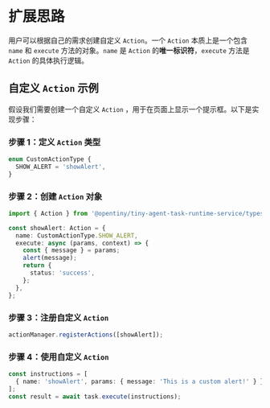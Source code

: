 
# 扩展思路

用户可以根据自己的需求创建自定义 `Action`。一个 `Action` 本质上是一个包含 `name` 和 `execute` 方法的对象。`name` 是 `Action` 的**唯一标识符**，`execute` 方法是 `Action` 的具体执行逻辑。

## 自定义 `Action` 示例

假设我们需要创建一个自定义 `Action` ，用于在页面上显示一个提示框。以下是实现步骤：

### 步骤 1：定义 `Action` 类型

```ts
enum CustomActionType {
  SHOW_ALERT = 'showAlert',
}
```

### 步骤 2：创建 `Action` 对象

```ts
import { Action } from '@opentiny/tiny-agent-task-runtime-service/types';

const showAlert: Action = {
  name: CustomActionType.SHOW_ALERT,
  execute: async (params, context) => {
    const { message } = params;
    alert(message);
    return {
      status: 'success',
    };
  },
};
```

### 步骤 3：注册自定义 `Action`

```ts
actionManager.registerActions([showAlert]);
```

### 步骤 4：使用自定义 `Action`

```ts
const instructions = [
  { name: 'showAlert', params: { message: 'This is a custom alert!' } },
];
const result = await task.execute(instructions);
```
